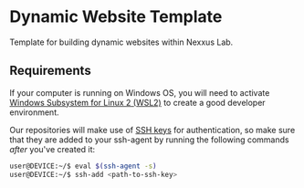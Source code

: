 # Dynamic Website Template

Template for building dynamic websites within Nexxus Lab.

## Requirements

If your computer is running on Windows OS, you will need to activate [Windows Subsystem for Linux 2 (WSL2)](https://learn.microsoft.com/en-us/windows/wsl/install) to create a good developer environment.

Our repositories will make use of [SSH keys](https://docs.github.com/en/authentication/connecting-to-github-with-ssh/adding-a-new-ssh-key-to-your-github-account) for authentication, so make sure that they are added to your ssh-agent by running the following commands _after_ you've created it:

```bash
user@DEVICE:~/$ eval $(ssh-agent -s)
user@DEVICE:~/$ ssh-add <path-to-ssh-key>
```

